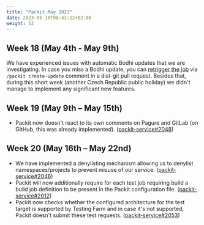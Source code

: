 ```yaml
---
title: "Packit May 2023"
date: 2023-05-10T08:41:12+02:00
weight: 52
---
```


## Week 18 (May 4th - May 9th)

We have experienced issues with automatic Bodhi updates that we are investigating.
In case you miss a Bodhi update, you can
[retrigger the job](https://packit.dev/docs/fedora-releases-guide/#retriggering-2) via `/packit create-update`
comment in a dist-git pull request.
Besides that, during this short week (another Czech Republic public holiday) we didn't manage to implement
any significant new features.

## Week 19 (May 9th – May 15th)

- Packit now doesn't react to its own comments on Pagure and GitLab (on GitHub, this was already implemented).
  ([packit-service#2048](https://github.com/packit/packit-service/pull/2048))

## Week 20 (May 16th – May 22nd)

- We have implemented a denylisting mechanism allowing us to denylist namespaces/projects to prevent misuse of our service. ([packit-service#2046](https://github.com/packit/packit-service/pull/2046))
- Packit will now additionally require for each test job requiring build a build job definition to be present in the Packit configuration file. ([packit-service#2012](https://github.com/packit/packit-service/pull/2012))
- Packit now checks whether the configured architecture for the test target is supported by Testing Farm and in case it's not supported, Packit doesn't submit these test requests. ([packit-service#2053](https://github.com/packit/packit-service/pull/2053))
